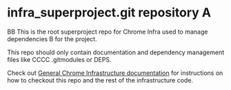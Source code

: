 # infra_superproject.git repository A
BB
This is the root superproject repo for Chrome Infra used to manage dependencies B
for the project.

This repo should only contain documentation and dependency management files like CCCC
.gitmodules or DEPS.

Check out
[General Chrome Infrastructure documentation](https://chromium.googlesource.com/infra/infra/+/HEAD/doc/source.md)
for instructions on how to checkout this repo and the rest of the infrastructure
code.
